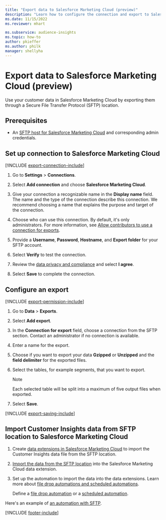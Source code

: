 ```yaml
---
title: "Export data to Salesforce Marketing Cloud (preview)"
description: "Learn how to configure the connection and export to Salesforce Marketing Cloud."
ms.date: 11/15/2022
ms.reviewer: mhart

ms.subservice: audience-insights
ms.topic: how-to
author: pkieffer
ms.author: philk
manager: shellyha
---
```


# Export data to Salesforce Marketing Cloud (preview)

Use your customer data in Salesforce Marketing Cloud by exporting them through a Secure File Transfer Protocol (SFTP) location.

## Prerequisites

- An [SFTP host for Salesforce Marketing Cloud](https://help.salesforce.com/articleView?id=sf.mc_es_configure_enhanced_ftp.htm&type=5) and corresponding admin credentials.

## Set up connection to Salesforce Marketing Cloud

[!INCLUDE [export-connection-include](includes/export-connection-admn.md)]

1. Go to **Settings** > **Connections**.

1. Select **Add connection** and choose **Salesforce Marketing Cloud**.

1. Give your connection a recognizable name in the **Display name** field. The name and the type of the connection describe this connection. We recommend choosing a name that explains the purpose and target of the connection.

1. Choose who can use this connection. By default, it's only administrators. For more information, see [Allow contributors to use a connection for exports](connections.md#allow-contributors-to-use-a-connection-for-exports).

1. Provide a **Username**, **Password**, **Hostname**, and **Export folder** for your SFTP account.

1. Select **Verify** to test the connection.

1. Review the [data privacy and compliance](connections.md#data-privacy-and-compliance) and select **I agree**.

1. Select **Save** to complete the connection.

## Configure an export

[!INCLUDE [export-permission-include](includes/export-permission.md)]

1. Go to **Data** > **Exports**.

1. Select **Add export**.

1. In the **Connection for export** field, choose a connection from the SFTP section. Contact an administrator if no connection is available.

1. Enter a name for the export.

1. Choose if you want to export your data **Gzipped** or **Unzipped** and the **field delimiter** for the exported files.

1. Select the tables, for example segments, that you want to export.

   > [!NOTE]
   > Each selected table will be split into a maximum of five output files when exported.

1. Select **Save**.

[!INCLUDE [export-saving-include](includes/export-saving.md)]

## Import Customer Insights data from SFTP location to Salesforce Marketing Cloud

1. Create [data extensions in Salesforce Marketing Cloud](https://help.salesforce.com/articleView?id=sf.mc_es_create_data_extension.htm&type=5) to import the Customer Insights data file from the SFTP location.

2. [Import the data from the SFTP location](https://help.salesforce.com/articleView?id=sf.mc_es_import_data_extension_classic.htm&type=5) into the Salesforce Marketing Cloud data extension.

3. Set up the automation to import the data into the data extensions. Learn more about [file drop automations and scheduled automations](https://help.salesforce.com/articleView?id=sf.mc_as_triggered_automations.htm&type=5).

   Define a [file drop automation](https://help.salesforce.com/articleView?id=sf.mc_as_define_a_triggered_automation.htm&type=5) or a  [scheduled automation](https://help.salesforce.com/articleView?id=sf.mc_as_define_a_scheduled_automation.htm&type=5).

Here's an example of [an automation with SFTP](https://help.salesforce.com/articleView?id=sf.mc_as_ftp_and_triggered_automation_scenario.htm&type=5).

[!INCLUDE [footer-include](includes/footer-banner.md)]
